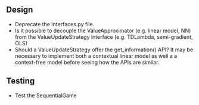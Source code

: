 ## Design
* Deprecate the Interfaces.py file.
* Is it possible to decouple the ValueApproximator (e.g. linear model, NN) from the ValueUpdateStrategy interface (e.g. TDLambda, semi-gradient, OLS)
* Should a ValueUpdateStrategy offer the get_information() API? It may be necessary to implement both a contextual linear model as well a a context-free model before seeing how the APIs are similar.
## Testing
* Test the SequentialGame

